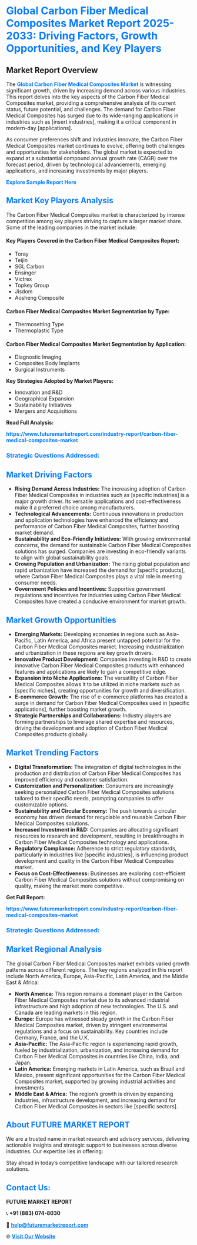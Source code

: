 <h1 style="color: #007BFF;">Global Carbon Fiber Medical Composites Market Report 2025-2033: Driving Factors, Growth Opportunities, and Key Players</h1>

<section id="overview">
<h2>Market Report Overview</h2>
<p>The <a href="https://www.futuremarketreport.com/industry-report/carbon-fiber-medical-composites-market" style="color: #007BFF; text-decoration: none;"><strong>Global Carbon Fiber Medical Composites Market</strong></a> is witnessing significant growth, driven by increasing demand across various industries. This report delves into the key aspects of the Carbon Fiber Medical Composites market, providing a comprehensive analysis of its current status, future potential, and challenges. The demand for Carbon Fiber Medical Composites has surged due to its wide-ranging applications in industries such as [insert industries], making it a critical component in modern-day [applications].</p>
<p>As consumer preferences shift and industries innovate, the Carbon Fiber Medical Composites market continues to evolve, offering both challenges and opportunities for stakeholders. The global market is expected to expand at a substantial compound annual growth rate (CAGR) over the forecast period, driven by technological advancements, emerging applications, and increasing investments by major players.</p>
</section>

<section id="overview">
<p><a href="https://www.futuremarketreport.com/request-sample/reportId=28829" style="color: #007BFF; text-decoration: none;"><strong>Explore Sample Report Here</strong></a></p>
</section>

<section id="key-players">
<h2 style="color: #007BFF;">Market Key Players Analysis</h2>
<p>The Carbon Fiber Medical Composites market is characterized by intense competition among key players striving to capture a larger market share. Some of the leading companies in the market include:</p>
<h4>Key Players Covered in the Carbon Fiber Medical Composites Report:</h4>
<ul><li>Toray</li><li>Teijin</li><li>SGL Carbon</li><li>Ensinger</li><li>Victrex</li><li>Topkey Group</li><li>Jisdom</li><li>Aosheng Composite</li></ul>
<h4>Carbon Fiber Medical Composites Market Segmentation by Type:</h4>
<ul><li>Thermosetting Type</li><li>Thermoplastic Type</li></ul>

<h4>Carbon Fiber Medical Composites Market Segmentation by Application:</h4>
<ul><li>Diagnostic Imaging</li><li>Composites Body Implants</li><li>Surgical Instruments</li></ul>
<p><strong>Key Strategies Adopted by Market Players:</strong></p>
<ul>
<li>Innovation and R&D</li>
<li>Geographical Expansion</li>
<li>Sustainability Initiatives</li>
<li>Mergers and Acquisitions</li>
</ul>
</section>

<section>
<p><strong>Read Full Analysis: </strong></p><a href="https://www.futuremarketreport.com/industry-report/carbon-fiber-medical-composites-market" style="color: #007BFF; text-decoration: none;"><strong>https://www.futuremarketreport.com/industry-report/carbon-fiber-medical-composites-market</strong></a>
<h3 style="color: #007BFF;">Strategic Questions Addressed:</h3>
</section>

<section id="driving-factors">
<h2 style="color: #007BFF;">Market Driving Factors</h2>
<ul>
<li><strong>Rising Demand Across Industries:</strong> The increasing adoption of Carbon Fiber Medical Composites in industries such as [specific industries] is a major growth driver. Its versatile applications and cost-effectiveness make it a preferred choice among manufacturers.</li>
<li><strong>Technological Advancements:</strong> Continuous innovations in production and application technologies have enhanced the efficiency and performance of Carbon Fiber Medical Composites, further boosting market demand.</li>
<li><strong>Sustainability and Eco-Friendly Initiatives:</strong> With growing environmental concerns, the demand for sustainable Carbon Fiber Medical Composites solutions has surged. Companies are investing in eco-friendly variants to align with global sustainability goals.</li>
<li><strong>Growing Population and Urbanization:</strong> The rising global population and rapid urbanization have increased the demand for [specific products], where Carbon Fiber Medical Composites plays a vital role in meeting consumer needs.</li>
<li><strong>Government Policies and Incentives:</strong> Supportive government regulations and incentives for industries using Carbon Fiber Medical Composites have created a conducive environment for market growth.</li>
</ul>
</section>

<section id="growth-opportunities">
<h2 style="color: #007BFF;">Market Growth Opportunities</h2>
<ul>
<li><strong>Emerging Markets:</strong> Developing economies in regions such as Asia-Pacific, Latin America, and Africa present untapped potential for the Carbon Fiber Medical Composites market. Increasing industrialization and urbanization in these regions are key growth drivers.</li>
<li><strong>Innovative Product Development:</strong> Companies investing in R&D to create innovative Carbon Fiber Medical Composites products with enhanced features and applications are likely to gain a competitive edge.</li>
<li><strong>Expansion into Niche Applications:</strong> The versatility of Carbon Fiber Medical Composites allows it to be utilized in niche markets such as [specific niches], creating opportunities for growth and diversification.</li>
<li><strong>E-commerce Growth:</strong> The rise of e-commerce platforms has created a surge in demand for Carbon Fiber Medical Composites used in [specific applications], further boosting market growth.</li>
<li><strong>Strategic Partnerships and Collaborations:</strong> Industry players are forming partnerships to leverage shared expertise and resources, driving the development and adoption of Carbon Fiber Medical Composites products globally.</li>
</ul>
</section>

<section id="trending-factors">
<h2 style="color: #007BFF;">Market Trending Factors</h2>
<ul>
<li><strong>Digital Transformation:</strong> The integration of digital technologies in the production and distribution of Carbon Fiber Medical Composites has improved efficiency and customer satisfaction.</li>
<li><strong>Customization and Personalization:</strong> Consumers are increasingly seeking personalized Carbon Fiber Medical Composites solutions tailored to their specific needs, prompting companies to offer customizable options.</li>
<li><strong>Sustainability and Circular Economy:</strong> The push towards a circular economy has driven demand for recyclable and reusable Carbon Fiber Medical Composites solutions.</li>
<li><strong>Increased Investment in R&D:</strong> Companies are allocating significant resources to research and development, resulting in breakthroughs in Carbon Fiber Medical Composites technology and applications.</li>
<li><strong>Regulatory Compliance:</strong> Adherence to strict regulatory standards, particularly in industries like [specific industries], is influencing product development and quality in the Carbon Fiber Medical Composites market.</li>
<li><strong>Focus on Cost-Effectiveness:</strong> Businesses are exploring cost-efficient Carbon Fiber Medical Composites solutions without compromising on quality, making the market more competitive.</li>
</ul>
</section>

<section>
<p><strong>Get Full Report: </strong></p><a href="https://www.futuremarketreport.com/industry-report/carbon-fiber-medical-composites-market" style="color: #007BFF; text-decoration: none;"><strong>https://www.futuremarketreport.com/industry-report/carbon-fiber-medical-composites-market</strong></a>
<h3 style="color: #007BFF;">Strategic Questions Addressed:</h3>
</section>


<section id="regional-analysis">
<h2 style="color: #007BFF;">Market Regional Analysis</h2>
<p>The global Carbon Fiber Medical Composites market exhibits varied growth patterns across different regions. The key regions analyzed in this report include North America, Europe, Asia-Pacific, Latin America, and the Middle East & Africa:</p>
<ul>
<li><strong>North America:</strong> This region remains a dominant player in the Carbon Fiber Medical Composites market due to its advanced industrial infrastructure and high adoption of new technologies. The U.S. and Canada are leading markets in this region.</li>
<li><strong>Europe:</strong> Europe has witnessed steady growth in the Carbon Fiber Medical Composites market, driven by stringent environmental regulations and a focus on sustainability. Key countries include Germany, France, and the U.K.</li>
<li><strong>Asia-Pacific:</strong> The Asia-Pacific region is experiencing rapid growth, fueled by industrialization, urbanization, and increasing demand for Carbon Fiber Medical Composites in countries like China, India, and Japan.</li>
<li><strong>Latin America:</strong> Emerging markets in Latin America, such as Brazil and Mexico, present significant opportunities for the Carbon Fiber Medical Composites market, supported by growing industrial activities and investments.</li>
<li><strong>Middle East & Africa:</strong> The region’s growth is driven by expanding industries, infrastructure development, and increasing demand for Carbon Fiber Medical Composites in sectors like [specific sectors].</li>
</ul>
</section>

<footer>
<h2 style="color: #007BFF;">About FUTURE MARKET REPORT</h2>
<p>We are a trusted name in market research and advisory services, delivering actionable insights and strategic support to businesses across diverse industries. Our expertise lies in offering:</p>

<p>Stay ahead in today’s competitive landscape with our tailored research solutions.</p>

<h2 style="color: #007BFF;">Contact Us:</h2>
<p><strong>FUTURE MARKET REPORT</strong></p>
<p>📞 <strong>+91 (883) 074-8030</strong></p>
<p>📧 <strong><a href="mailto:help@futuremarketreport.com" style="color: #007BFF;">help@futuremarketreport.com</a></strong></p>
<p>🌐 <strong><a href="https://www.futuremarketreport.com/" style="color: #007BFF;">Visit Our Website</a></strong></p>
</footer>